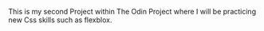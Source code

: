 This is my second Project within The Odin Project where I will be practicing new Css skills such as flexblox.